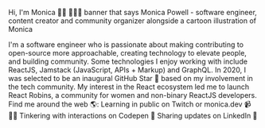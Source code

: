 Hi, I'm Monica 👋🏾 👩🏾‍💻
banner that says Monica Powell - software engineer, content creator and community organizer alongside a cartoon illustration of Monica

I'm a software engineer who is passionate about making contributing to open-source more approachable, creating technology to elevate people, and building community. Some technologies I enjoy working with include ReactJS, Jamstack (JavaScript, APIs + Markup) and GraphQL. In 2020, I was selected to be an inaugural GitHub Star 🌟 based on my involvement in the tech community. My interest in the React ecosystem led me to launch React Robins, a community for women and non-binary ReactJS developers.
Find me around the web 🌎:
Learning in public on Twitch or monica.dev 📹 ✍🏾
Tinkering with interactions on Codepen 🏓
Sharing updates on LinkedIn 💼

